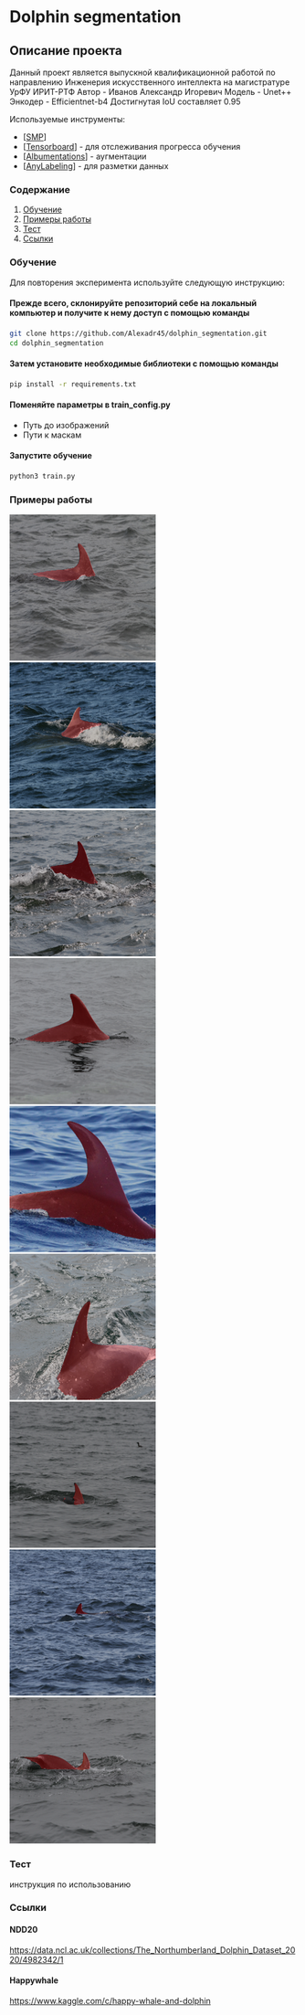 # Dolphin segmentation

## Описание проекта

Данный проект является выпускной квалификационной работой по направлению Инженерия искусственного интеллекта на магистратуре УрФУ ИРИТ-РТФ
Автор - Иванов Александр Игоревич
Модель - Unet++
Энкодер - Efficientnet-b4
Достигнутая IoU составляет 0.95

Используемые инструменты:
- [[SMP](https://smp.readthedocs.io/en/latest/index.html)]
- [[Tensorboard](https://www.tensorflow.org/?hl=ru)] - для отслеживания прогресса обучения
- [[Albumentations](https://albumentations.ai/)] - аугментации
- [[AnyLabeling](https://anylabeling.nrl.ai/)] - для разметки данных

### Содержание
 1. [Обучение](#start)
 2. [Примеры работы](#examples)
 3. [Тест](#inference)
 4. [Ссылки](#datasets)


### Обучение <a name="start"></a>

Для повторения эксперимента используйте следующую инструкцию:

#### Прежде всего, склонируйте репозиторий себе на локальный компьютер и получите к нему доступ с помощью команды

```bash
git clone https://github.com/Alexadr45/dolphin_segmentation.git
cd dolphin_segmentation
```

#### Затем установите необходимые библиотеки с помощью команды

```bash
pip install -r requirements.txt
```

#### Поменяйте параметры в train_config.py

- Путь до изображений
- Пути к маскам


#### Запустите обучение

```bash
python3 train.py
```


### Примеры работы <a name="examples"></a>

<img src="test_result/000a8f2d5c316a.png" width="256" height="256"> <img src="test_result/000c476c11bad5.png" width="256" height="256"> <img src="test_result/00aa710486d3b5.png" width="256" height="256"> <img src="test_result/00b7e608440f77.png" width="256" height="256"> <img src="test_result/00c4c5832c0c78.png" width="256" height="256"> <img src="test_result/00cb904cf19b86.png" width="256" height="256"> <img src="test_result/00d0f38d99c221.png" width="256" height="256"> <img src="test_result/00e3258f41806c.png" width="256" height="256"> <img src="test_result/00e67227918b41.png" width="256" height="256">


### Тест <a name="inference"></a>

инструкция по использованию


### Ссылки <a name="datasets"><a/>
#### NDD20
https://data.ncl.ac.uk/collections/The_Northumberland_Dolphin_Dataset_2020/4982342/1
#### Happywhale
https://www.kaggle.com/c/happy-whale-and-dolphin
